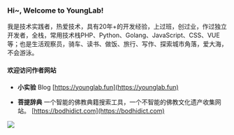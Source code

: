 ### Hi~, Welcome to YoungLab!

我是技术实践者，热爱技术，具有20年+的开发经验，上过班，创过业，作过独立开发者，全栈，常用技术栈PHP、Python、Golang、JavaScript、CSS、VUE等；也是生活观察员，骑车、读书、做饭、旅行、写作、探索城市角落，爱大海，不会游泳。

#### 欢迎访问作者网站

- **小实验** Blog [https://younglab.fun](https://younglab.fun)

- **菩提辞典** 一个智能的佛教典籍搜索工具，一个不智能的佛教文化遗产收集网站。 [https://bodhidict.com](https://bodhidict.com)


![](https://github.com/jyounglabs/jyounglabs/blob/main/bodhidict-about.jpg?raw=true)
